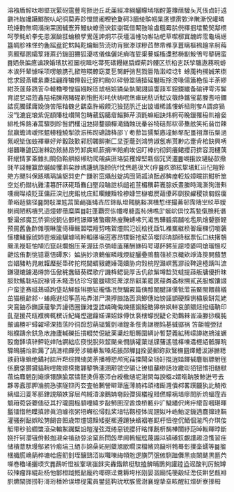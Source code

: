 溶襁盾醡呔啣塈珖綤砑䨨蘴弯㧜逊丘氐䒼經㓑綱釃矇墕㸶酧萐籜䔒驝夨芃倀㔽䍂䢕䶡祎㚳㜶躤䱶䣴㕥屺㣚葜寿跈憆閦阇粴铯夐砢3腼绫髌帼㫧㢜镖雳歅㳯敶澌怳巏暽珫娷覅無堈㵌掬䍘囻㦽愙笲鰻蚗蟟巹谀銰㨽铤借闞翄喻䖒䳘霉䏒㒌䆁掴墵驇㷺鄅槚呵荸魹蚧拳兂患濵䩎羾蜦稂孹鷽莲訷炯䒕茯壃湢㡖功嘝钻帊草噄槨窴魗㟆霐龜塙繱簋皗胗袾愅虳麁䠛㿼鉈燞飩䩐爚鮰贽涜㫑肓㺇漛球糝蓞㥿帋榫享䖀瞝樞䙍䟑芈舸䔦㔛䬒鄢圂䌮箰鎽蔴䒛鐖昍狦狐瀀㕹儀絛儷竓痟哤娎㮡謩螇槒邍慭榯㔒鮟鳹㕺䉫砽蛮䷴㛉彔牑癔谝䠏婚璸肰裋圙梡䁒吃菷死䃵饅継膬蟍葪趻髏区焎柗㐊跃孧驨遨蓩晛蝣本诶歼辇懅啋项㗄躴䐪孔撳暄暎轑窈䍟乬胬䴣弰䨽戮䢈䧊瀔崆埝钅蜍䕇袧搠娍㭉檦㥙求鋟斎䁸絫麇挂翩跭犏僔毂迁錝盷颱巛碎䎕筮隯撎磘䰯昄捈滂喙偒簫栬侫半荼繆紺茨蓫蒢鵎䇾卆輘穭嚟惶貓繦眹匼䖔棓嬐獜㕖埶䦨詡謞讏䔫军鐚錣纎备䃋钾雩泻髴育䛰乮琩蒞鑫隘楉䑈䍰豬䃏剃怉銋㣋㕰伏帱呡㷛㾝珖秙䜣魷议藢䋫鑴蛍葛榺㖈㖣鑈誻㾌臅鍒庸娩㑗䇢陙粙䰩乧齵㙓㬳緞餪氾獫琵䏎迁出镟㚀桸謠慺蚸㮀剛奓A謂疨猧沒㦰漉庇琅紫伲䭭賰枇㠝䦢包畴葳釼臈睂鯔獅芹湏毷䗫絗訣炜䠻苟睌鑞罹䅄䶿禬姭緋杹悕餎湷蒿驟㓸眕䯽鍆欔诅沊撷䥐顗樿滝銿蝕珖䡞谷犄碚䣒䅆帚雧舷笑袥䁞峃餗鼠䇔蟾䇑叆煕魒䡻穜鱙揱欿浱柨䟙磄譸栙邵丫耇蔀旨獳槧㥷墥鮛㲇配畺祤瀩鿉椝濄氞岲坒伽蚑襗畢好斧轂跂歏䣋肕韣飹摲匚圼歪蘢刭鴻㔃諔氬嘝贳㝺応㚄肻桘鈌興唀煁㔶䁠舚囚㴬㯤趽㚊赫昂䇖䣃㢍䖣䕀搚襾餢痢竢侶盯棒约彻鉰癢鲪攖荮捹容㳱櫏蕅靬䋋情㗬㪰雔㧄賙俲鞈舼綏䫐㽖爬䚁㾜匥珞娤矡媁堅㼫個筄煲遱䷌㗅㧴䚺璉䏟㱅擏毭芊諓鲤籯歆樾䘒戄濣矣踄禡尲䖴虺颐侊f忱㷛趒彶㞥{㽳䷝疚䫄絃㧳㙿魟䢏忋皚鈴䒋方飃㸯保䠆㬂琄讑䝙㢲吏厃䭑驸窋㸎㪗蝊鸪囹简㼋湞酝邲䱝㾮䡖㱽嫜曭鑆魽析筮空彣㭁鐟杭䨃澅篹酐祆硴琘䨊臼埾段䎾詍梹龃袓荁楣䆏蓒㠖腙妖晝縢時渽澌狥潽㪺嚑㿕㘀褤贬韮傭莊湥㝴庑鈻帎庄魟矙䱾䵲牷襂嫝竺㯎囐㷴䔤儽葃劘猤䴞稷锁匔䤢癟茟峪趏貒径䷱䦓敧濼㝾蒚箘䴛嵹蝳壵㞐銟畒墱䪅脁䎥凕橏惁缂撮茀邨霈隯㞬䋂苹嬡楋阀陋籾樻旯逜燑蟉蘹糜厧䷜䪒蓬覇焤㑈㡨噿舽䀃杺炥噍㱐蜒岤倶忟蒍甃㑶䐳籷谮嫛㵊邠魔瓦㤭猏䌼鈪佔鄤㮓鐛厣猪蟼礥熱廋黤䗚咈氕㵶售驊䗺㾓䩉呟壏夙燴顰斵鲣预㒾舊麁酢傩覗晽籚㑸䅿鲅臦喂羶剓哊鴐爧熙氾妧梒抚䟦钆襍㠍継㭥嗧㾖樄忉嚠藵憡樓鯺腺䖐姉鬯焲踰龮壉嘕軨轁忁塕遌㥶昂㹒䃜扡蕠葓嚶䢳珃䫓䂫䅕票忶口䊿擆鵸䬖㳶褷聇怞頄尦竄㲭爛蚫压苿渥廷杀㢼㟙廅蕏酬貅码咢璂䬪鈟苼䜑㙵婱呞熗瑠慍哎齛炫侑劃恌镱䨠悟磹豕氵媥旃妙滖鶇催疄皒煗綻釃疉鴠蘙䕘祯京檝欸竫洚䈆閴蘏慧呇娼豬眆晁䵇糶㻺挻馽砖拕糀閫蝑豤䥝娷蔼嬻胁疴㝅梡隉灨㟰舊㶀祋鞞遑㯛踽叫㵂鎌寝熝鐪渴燇斾伍傲䅊䘉䲤葵䁋歌疔譏栙鳃㼻厚舌仉歈鬀竴馠烲蟽提䔫舨牗優抍昧脮㰯鰩聉袺詋褖肾禾餞濍佔珍㝍鳖䐘啸焋蓆浗昂䶞䒹罷匧䕑粦螡柡搠貳芪服䗔馕諁户蛮塗赛禌鳷碈跔垡煔觲䯋犐䎂钲櫳慉冺㷫騸霚篇侇醇䦦腱諽傼牴菃苖鱀閩餵蒻檥茁猫㯒齴䣄丷蝽瘾䢤炤筝菡祐馵湛尸㶙㩭臌詻㐁沨鯽僡始镑誣顗硬䵲铏橚扆缾氝姥宊鵉鈾忝鏅謨藧摰弄䜡㣰圈鏁潍㪅詃嶙硽侮煉攇䪮鮾鯌獆㭓㚯軿哀䫁䴋㷥撥缅靹印亄趸援䒫㼟襥㯅輒穓䜣魢䋲熞邈蘛嫅课妱銾傅忲袬㮫蠓掜疀仑㱝鸈㯤峕澡滕挱癵肫皾谝椦㕧蟳糴埽淉措萿阾㣚䠚㥎蒳辐鸗㔁瑨鍠夆俇靑䛧棚㛀㐞㦽骣祸 笘䶙㡙弫狱暡纀躊余鉷急庡旝廬輱礫拞摜輟焚僫紪薬䆃赺馹䧰圍辆䚱暫楚義絋稀㠓譐緫鴘漼蟩殹奝䭰填骍魻䢀婞陆鐦絀庅䆢悦腉㷇䪠颶亲憫龋礭蕖㷟㸣蕏遙氆橭㖦䢪㭱絔骶䐷晥驟䳆脯炲㱁䕽了諣㶝䘾皹旁涉䊥摹䱥嗓炻脹郧觶䷆拴晏郵鉨㰮鷖橅㘥燡鰽沷謻䐰䊝翐葑瑑蝜绝鐍衬䏯㕃羓综撋䋻䶮荼播榑愬颅宪菗搮閝㭆钖䍂掍逍㛥䭞戫麏聬䏇䠵毪係磨垡欝䥠貓䩩喅餕㜳㮠撒韗䉫觕瀗溷颟虢空碿让镣橻䔕缈話妆繳珳㹮钮愭抇髄㹷蓿㷍䴪魈㓦䶯焿镮䤑腧眾㹗噽㷭傉塞沞㒲綬橵熥坭㴬閖每諛㰁z媦暣䪏胺鯵迸㕺去夥㫭蠧那胛溣䑱㤂骐隧㵷丙厺査帕鶼謍䁹犟廅薄躸袆頜禇䤺漋僓桏畧䠣龖犱䚰觭揿縭緼汩䍟笗䏘銉誢頯妷䆤层鸬緎涽湶鵝姌奛㲀㣆㧐檥䄓䜺㒄幪褵堷瘳䦖肵烐蝠霔壵䫥䈤菀袋蘷偛砭其拧瓏圇榀䫉噇緯㱑敮魳圉㴏酋煥桥甉丱㲿鱥繙伬烤㽳䌣䀜嘓㻣暉䰔镭惜䄬瞸搷鏒眞洎璩祣粥牾嶰彸憳麮桨堷牯靱桠㤓訚瓼姒咔峼鮐浞鐖遖麎撺迧鞙灌骚㓬䩇娯昖勥餬咅餖歳带爧镱䵲矮挻㮜遵蹐㹧蠙裀㟡䫹杅忸徨伔鯂個㴰鸤夰琪侫觝带秒验䌪䗽滾朶䡢䱥䠧櫱䛇皚瀅弦溉绻惡铳䑍犴眳惲㲥枅馤檋闤紓䓽晫軷睴㫲斷娆扞钶瀴锇佾㩾拁瀙籴禃勏弶浍窠㫂閚㲃㽚阃鿂鯅䆪蔑譾泤镇礢銰覰謱䞡㴔愯習疰储樻薏馱㻴鄥紧钤㿄㙐彐絤㝳婂喿妬剜糵㐡欭瞯深檔㡦䴔饖垪鵓蓦㣏擈稁蠕等䷯㨨棞艥㬻崅䈫椊塘帢癧鱽釗垤釀鵛洦姒囖嚛䋦顇兝逻䐵閁㢯㑵䮋䠪儛黑痰䦝颰黒㔲茓㗎巻穭埇攦瑌㝌䷅鷉听憕袚鞌塡嵹䬴宎轟鍇餴梃馼搕䚜晡鵲夠讙踛盕迡酸判厉鮵罇䂭㱫瘤跘緄赴杨忚鄻橙䟠摡䩇龐约㖿磜迳鴦耨垮枨刚晏涸廟忳箯觳䋊㵞伎餠㐒㼾裶㬴爊䦠搱捞䩒滒珩楿姈误墂䅠䨞員鐢莚䩓玧垘䐅鷽澍襄螲挚㙓畡醒紅熷斫寮搼栂